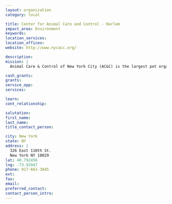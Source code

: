 ```yaml
---
layout: organization
category: local

title: Center for Animal Care and Control - Harlem
impact_area: Environment
keywords: 
location_services: 
location_offices: 
website: http://www.nycacc.org/

description: 
mission: |
  Animal Care & Control of New York City (AC&C) is the largest pet organization in the North East, with an estimated number of 44,000 animals rescued each year. As a not-for-profit organization since 1995, Animal Care & Control has been responsible for New York City's municipal shelter system, rescuing, caring for, and finding loving homes for homeless and abandoned animals in New York City. AC&C facilities operate in all five boroughs. 

cash_grants: 
grants: 
service_opp: 
services: 

learn: 
cont_relationship: 

salutation: 
first_name: 
last_name: 
title_contact_person: 

city: New York
state: NY
address: |
  326 East 110th St.     
  New York NY 10029
lat: 40.792456
lng: -73.93947
phone: 917-662-3845
ext: 
fax: 
email: 
preferred_contact: 
contact_person_intro: 
---
```

